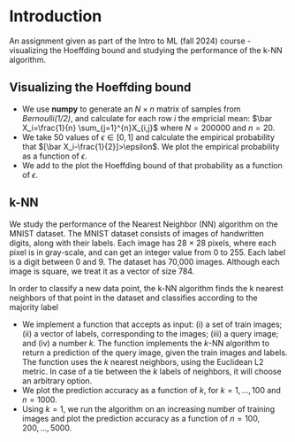 # Introduction
An assignment given as part of the Intro to ML (fall 2024) course - visualizing the Hoeffding bound and studying the performance of the k-NN algorithm.


## Visualizing the Hoeffding bound
- We use **numpy** to generate an $N \times n$ matrix of samples from *Bernoulli(1/2)*, and calculate for each row *i* the empricial mean: $\bar X_i=\frac{1}{n} \sum_{j=1}^{n}X_{i,j}$ where $N=200000$ and $n=20$.
- We take 50 values of $\epsilon \in [0,1]$ and calculate the empirical probability that $[\bar X_i-\frac{1}{2}]>\epsilon$. We plot the empirical probability as a function of $\epsilon$.
- We add to the plot the Hoeffding bound of that probability as a function of $\epsilon$.


## k-NN
We study the performance of the Nearest
Neighbor (NN) algorithm on the MNIST dataset. The MNIST dataset consists of images of
handwritten digits, along with their labels. Each image has 28 × 28 pixels, where each pixel
is in gray-scale, and can get an integer value from 0 to 255. Each label is a digit between 0
and 9. The dataset has 70,000 images. Although each image is square, we treat it as a vector
of size 784.


In order to classify a new data point, the k-NN algorithm finds the k nearest neighbors of that point
in the dataset and classifies according to the majority label

- We implement a function that accepts as input: (i) a set of train images; (ii) a vector of labels,
corresponding to the images; (iii) a query image; and (iv) a number *k*. The function
implements the *k*-NN algorithm to return a prediction of the query image, given the train
images and labels. The function uses the *k* nearest neighbors, using the Euclidean
L2 metric. In case of a tie between the *k* labels of neighbors, it will choose an arbitrary
option.
- We plot the prediction accuracy as a function of *k*, for $k = 1, . . . , 100$ and $n = 1000$.
- Using $k = 1$, we run the algorithm on an increasing number of training images and plot the
prediction accuracy as a function of $n = 100, 200, . . . , 5000$.









